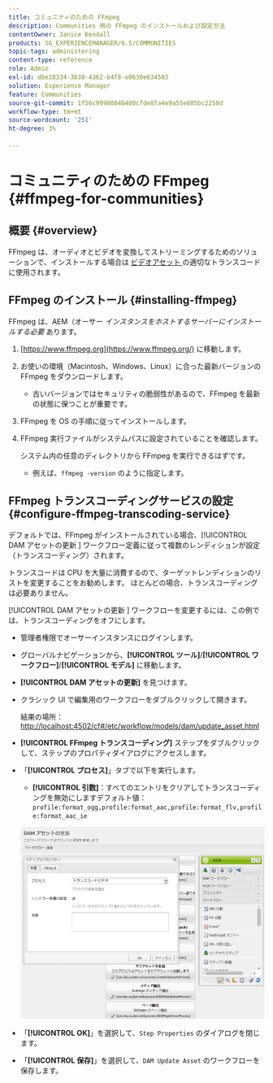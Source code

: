 ```yaml
---
title: コミュニティのための FFmpeg
description: Communities 用の FFmpeg のインストールおよび設定方法
contentOwner: Janice Kendall
products: SG_EXPERIENCEMANAGER/6.5/COMMUNITIES
topic-tags: administering
content-type: reference
role: Admin
exl-id: dbe28334-3b38-4362-b4f8-e0630e634503
solution: Experience Manager
feature: Communities
source-git-commit: 1f56c99980846400cfde8fa4e9a55e885bc2258d
workflow-type: tm+mt
source-wordcount: '251'
ht-degree: 3%

---
```


# コミュニティのための FFmpeg {#ffmpeg-for-communities}

## 概要 {#overview}

FFmpeg は、オーディオとビデオを変換してストリーミングするためのソリューションで、インストールする場合は [ ビデオアセット ](../../help/sites-authoring/default-components-foundation.md#video) の適切なトランスコードに使用されます。

## FFmpeg のインストール {#installing-ffmpeg}

FFmpeg は、AEM（オーサー *インスタンスをホストするサーバーにインストールする必要* あります。

1. [https://www.ffmpeg.org](https://www.ffmpeg.org/) に移動します。
1. お使いの環境（Macintosh、Windows、Linux）に合った最新バージョンの FFmpeg をダウンロードします。

   * 古いバージョンではセキュリティの脆弱性があるので、FFmpeg を最新の状態に保つことが重要です。

1. FFmpeg を OS の手順に従ってインストールします。

1. FFmpeg 実行ファイルがシステムパスに設定されていることを確認します。

   システム内の任意のディレクトリから FFmpeg を実行できるはずです。

   * 例えば、`ffmpeg -version` のように指定します。

## FFmpeg トランスコーディングサービスの設定 {#configure-ffmpeg-transcoding-service}

デフォルトでは、FFmpeg がインストールされている場合、[!UICONTROL DAM アセットの更新 &#x200B;] ワークフロー定義に従って複数のレンディションが設定（トランスコーディング）されます。

トランスコードは CPU を大量に消費するので、ターゲットレンディションのリストを変更することをお勧めします。 ほとんどの場合、トランスコーディングは必要ありません。

[!UICONTROL DAM アセットの更新 &#x200B;] ワークフローを変更するには、この例では、トランスコーディングをオフにします。

* 管理者権限でオーサーインスタンスにログインします。
* グローバルナビゲーションから、**[!UICONTROL ツール]**/**[!UICONTROL ワークフロー]**/**[!UICONTROL モデル]** に移動します。
* **[!UICONTROL DAM アセットの更新]** を見つけます。
* クラシック UI で編集用のワークフローをダブルクリックして開きます。

  結果の場所：[http://localhost:4502/cf#/etc/workflow/models/dam/update_asset.html](http://localhost:4502/cf#/etc/workflow/models/dam/update_asset.html)

* **[!UICONTROL FFmpeg トランスコーディング]** ステップをダブルクリックして、ステップのプロパティダイアログにアクセスします。
* 「**[!UICONTROL プロセス]**」タブで以下を実行します。

   * **[!UICONTROL 引数]**：すべてのエントリをクリアしてトランスコーディングを無効にしますデフォルト値：`profile:format_ogg,profile:format_aac,profile:format_flv,profile:format_aac_ie`

  ![configure-ffmpeg](assets/configure-ffmpeg.png)

* 「**[!UICONTROL OK]**」を選択して、`Step Properties` のダイアログを閉じます。

* 「**[!UICONTROL 保存]**」を選択して、`DAM Update Asset` のワークフローを保存します。
